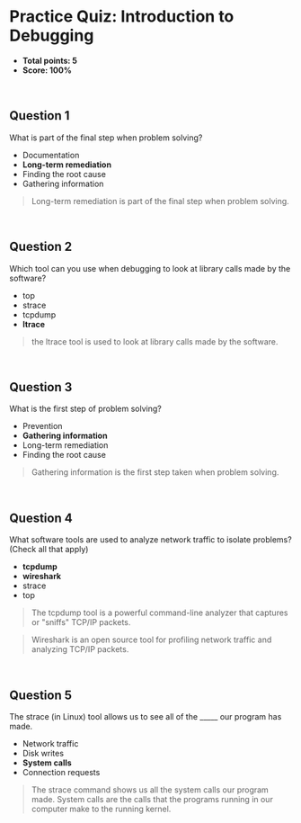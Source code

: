 # Practice Quiz: Introduction to Debugging
* **Total points: 5**
* **Score: 100%**

<br>

## Question 1

What is part of the final step when problem solving?

* Documentation
* **Long-term remediation**
* Finding the root cause
* Gathering information

> Long-term remediation is part of the final step when problem solving.

<br>

## Question 2

Which tool can you use when debugging to look at library calls made by the software?

* top
* strace
* tcpdump
* **ltrace**

> the ltrace tool is used to look at library calls made by the software.

<br>

## Question 3

What is the first step of problem solving?

* Prevention
* **Gathering information**
* Long-term remediation
* Finding the root cause

> Gathering information is the first step taken when problem solving.

<br>

## Question 4

What software tools are used to analyze network traffic to isolate problems? (Check all that apply)

* **tcpdump**
* **wireshark**
* strace
* top

> The tcpdump tool is a powerful command-line analyzer that captures or "sniffs" TCP/IP packets.

> Wireshark is an open source tool for profiling network traffic and analyzing TCP/IP packets.

<br>

## Question 5

The strace (in Linux) tool allows us to see all of the _____ our program has made.

* Network traffic
* Disk writes
* **System calls**
* Connection requests

> The strace command shows us all the system calls our program made. System calls are the calls that the programs running in our computer make to the running kernel.
